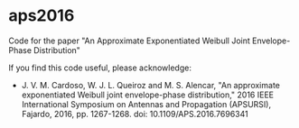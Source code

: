 # aps2016
Code for the paper "An Approximate Exponentiated Weibull Joint Envelope-Phase Distribution"

If you find this code useful, please acknowledge:

* J. V. M. Cardoso, W. J. L. Queiroz and M. S. Alencar, "An approximate exponentiated Weibull joint envelope-phase distribution," 2016 IEEE International Symposium on Antennas and Propagation (APSURSI), Fajardo, 2016, pp. 1267-1268.
doi: 10.1109/APS.2016.7696341
